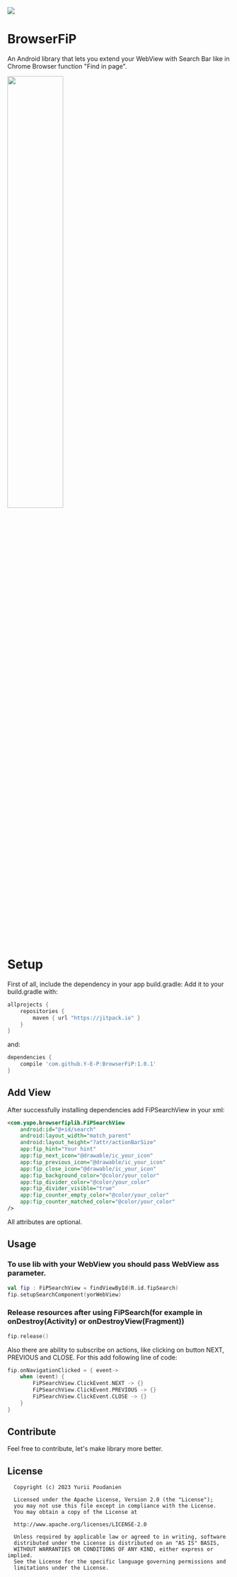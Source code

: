 [![](https://jitpack.io/v/Y-E-P/BrowserFiP.svg)](https://jitpack.io/#Y-E-P/BrowserFiP)
# BrowserFiP

An Android library that lets you extend your WebView with Search Bar like in Chrome Browser function "Find in page".

<img width="50%" src="sample_demo.gif">


# Setup

First of all, include the dependency in your app build.gradle:
Add it to your build.gradle with:
```gradle
allprojects {
    repositories {
        maven { url "https://jitpack.io" }
    }
}
```
and:

```gradle
dependencies {
    compile 'com.github.Y-E-P:BrowserFiP:1.0.1'
}
```

## Add View

After successfully installing dependencies add FiPSearchView in your xml:

```xml
<com.yupo.browserfiplib.FiPSearchView
    android:id="@+id/search"
    android:layout_width="match_parent"
    android:layout_height="?attr/actionBarSize"
    app:fip_hint="Your hint"
    app:fip_next_icon="@drawable/ic_your_icon"
    app:fip_previous_icon="@drawable/ic_your_icon"
    app:fip_close_icon="@drawable/ic_your_icon"
    app:fip_background_color="@color/your_color"
    app:fip_divider_color="@color/your_color"
    app:fip_divider_visible="true"
    app:fip_counter_empty_color="@color/your_color"
    app:fip_counter_matched_color="@color/your_color"
/>
```
All attributes are optional.

## Usage

### To use lib with your WebView you should pass WebView ass parameter.

```kotlin
val fip : FiPSearchView = findViewById(R.id.fipSearch)
fip.setupSearchComponent(yorWebView)
```
### Release resources after using FiPSearch(for example in onDestroy(Activity) or onDestroyView(Fragment))

```kotlin
fip.release()
```


Also there are ability to subscribe on actions, like clicking on button NEXT, PREVIOUS and CLOSE. For this add following line of code:

```kotlin
fip.onNavigationClicked = { event->
    when (event) {
        FiPSearchView.ClickEvent.NEXT -> {}
        FiPSearchView.ClickEvent.PREVIOUS -> {}
        FiPSearchView.ClickEvent.CLOSE -> {}
    }
}
```
## Contribute

Feel free to contribute, let's make library more better. 

## License

```
  Copyright (c) 2023 Yurii Poudanien
 
  Licensed under the Apache License, Version 2.0 (the "License");
  you may not use this file except in compliance with the License.
  You may obtain a copy of the License at
 
  http://www.apache.org/licenses/LICENSE-2.0
 
  Unless required by applicable law or agreed to in writing, software
  distributed under the License is distributed on an "AS IS" BASIS,
  WITHOUT WARRANTIES OR CONDITIONS OF ANY KIND, either express or implied.
  See the License for the specific language governing permissions and
  limitations under the License.
 
```